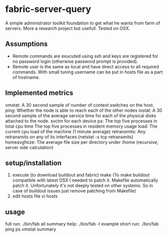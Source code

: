 fabric-server-query
===================
A simple administrator toolkit foundation to get what he wants from farm of servers. More a research project but usefull.
Tested on OSX.

Assumptions
-----------
- Remote commands are exucuted using ssh and keys are registered for no password login (otherwise password prompt is provided).
- Remote user is the same as local and have direct access to all required commands.
With small tuning username can be put in hosts file as a part of hostname.

Implemented metrics
-------------------
vmstat: A 30 second sample of number of context switches on the host.
ping: Whether the node is able to reach each of the other nodes
iostat: A 30 second sample of the average service time for each of the physical disks attached to the node.
	svctm for each device
ps: The top five processes in total cpu time
    The top five processes in resident memory usage
load: The current cpu load of the machine (1 minute average)
retransmits: Any retransmits on any of its interfaces (netstat -s tcp retransmits)
homeavgfsize: The average file size per directory under /home (recursive, server side calculation)


setup/installation
------------------
1. execute (to download buildout and fabric)
	make
(To make buildout compatible with latest OSX I needed to patch it. Makefile
automatically patch it. Unfortunately it's not deeply tested on other
systems. So in case of buildout issues just remove patching from Makefile)
2. edit hosts file
	vi hosts


usage
-----
full run:
	./bin/fab all summary
help:
	./bin/fab -l
example short run:
	./bin/fab ping ps vmstat summary
